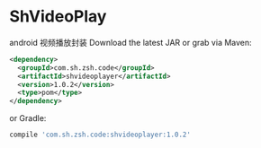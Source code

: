 # ShVideoPlay
android 视频播放封装
Download the latest JAR or grab via Maven:
~~~xml
<dependency>
  <groupId>com.sh.zsh.code</groupId>
  <artifactId>shvideoplayer</artifactId>
  <version>1.0.2</version>
  <type>pom</type>
</dependency>
~~~
or Gradle:
~~~gradle
compile 'com.sh.zsh.code:shvideoplayer:1.0.2'
~~~
